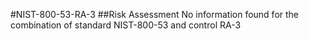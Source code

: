 #NIST-800-53-RA-3
##Risk Assessment
No information found for the combination of standard NIST-800-53 and control RA-3
